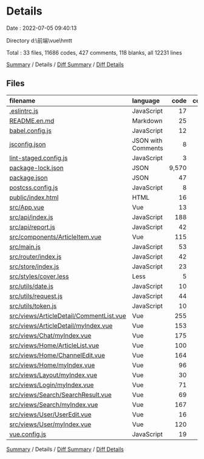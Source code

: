 # Details

Date : 2022-07-05 09:40:13

Directory d:\\前端\\vue\\hmtt

Total : 33 files,  11686 codes, 427 comments, 118 blanks, all 12231 lines

[Summary](results.md) / Details / [Diff Summary](diff.md) / [Diff Details](diff-details.md)

## Files
| filename | language | code | comment | blank | total |
| :--- | :--- | ---: | ---: | ---: | ---: |
| [.eslintrc.js](/.eslintrc.js) | JavaScript | 17 | 0 | 1 | 18 |
| [README.en.md](/README.en.md) | Markdown | 25 | 0 | 12 | 37 |
| [babel.config.js](/babel.config.js) | JavaScript | 12 | 0 | 1 | 13 |
| [jsconfig.json](/jsconfig.json) | JSON with Comments | 8 | 12 | 0 | 20 |
| [lint-staged.config.js](/lint-staged.config.js) | JavaScript | 3 | 0 | 1 | 4 |
| [package-lock.json](/package-lock.json) | JSON | 9,570 | 0 | 1 | 9,571 |
| [package.json](/package.json) | JSON | 47 | 0 | 1 | 48 |
| [postcss.config.js](/postcss.config.js) | JavaScript | 8 | 3 | 1 | 12 |
| [public/index.html](/public/index.html) | HTML | 16 | 1 | 1 | 18 |
| [src/App.vue](/src/App.vue) | Vue | 13 | 11 | 3 | 27 |
| [src/api/index.js](/src/api/index.js) | JavaScript | 188 | 78 | 3 | 269 |
| [src/api/report.js](/src/api/report.js) | JavaScript | 42 | 0 | 2 | 44 |
| [src/components/ArticleItem.vue](/src/components/ArticleItem.vue) | Vue | 115 | 13 | 6 | 134 |
| [src/main.js](/src/main.js) | JavaScript | 53 | 5 | 4 | 62 |
| [src/router/index.js](/src/router/index.js) | JavaScript | 42 | 2 | 3 | 47 |
| [src/store/index.js](/src/store/index.js) | JavaScript | 23 | 1 | 3 | 27 |
| [src/styles/cover.less](/src/styles/cover.less) | Less | 5 | 2 | 0 | 7 |
| [src/utils/date.js](/src/utils/date.js) | JavaScript | 10 | 6 | 2 | 18 |
| [src/utils/request.js](/src/utils/request.js) | JavaScript | 44 | 24 | 3 | 71 |
| [src/utils/token.js](/src/utils/token.js) | JavaScript | 10 | 4 | 1 | 15 |
| [src/views/ArticleDetail/CommentList.vue](/src/views/ArticleDetail/CommentList.vue) | Vue | 255 | 23 | 7 | 285 |
| [src/views/ArticleDetail/myIndex.vue](/src/views/ArticleDetail/myIndex.vue) | Vue | 153 | 3 | 14 | 170 |
| [src/views/Chat/myIndex.vue](/src/views/Chat/myIndex.vue) | Vue | 175 | 14 | 7 | 196 |
| [src/views/Home/ArticleList.vue](/src/views/Home/ArticleList.vue) | Vue | 100 | 20 | 4 | 124 |
| [src/views/Home/ChannelEdit.vue](/src/views/Home/ChannelEdit.vue) | Vue | 164 | 8 | 11 | 183 |
| [src/views/Home/myIndex.vue](/src/views/Home/myIndex.vue) | Vue | 96 | 5 | 4 | 105 |
| [src/views/Layout/myIndex.vue](/src/views/Layout/myIndex.vue) | Vue | 30 | 2 | 4 | 36 |
| [src/views/Login/myIndex.vue](/src/views/Login/myIndex.vue) | Vue | 71 | 12 | 3 | 86 |
| [src/views/Search/SearchResult.vue](/src/views/Search/SearchResult.vue) | Vue | 69 | 7 | 4 | 80 |
| [src/views/Search/myIndex.vue](/src/views/Search/myIndex.vue) | Vue | 167 | 20 | 4 | 191 |
| [src/views/User/UserEdit.vue](/src/views/User/UserEdit.vue) | Vue | 16 | 142 | 1 | 159 |
| [src/views/User/myIndex.vue](/src/views/User/myIndex.vue) | Vue | 120 | 6 | 5 | 131 |
| [vue.config.js](/vue.config.js) | JavaScript | 19 | 3 | 1 | 23 |

[Summary](results.md) / Details / [Diff Summary](diff.md) / [Diff Details](diff-details.md)